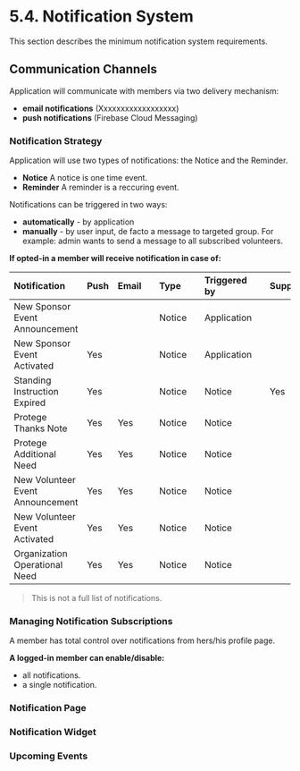 # 5.4. Notification System

This section describes the minimum notification system requirements.

## Communication Channels

Application will communicate with members via two delivery mechanism:

* **email notifications** \(Xxxxxxxxxxxxxxxxxx\)
* **push notifications** \(Firebase Cloud Messaging\)

### Notification Strategy

Application will use two types of notifications: the Notice and the Reminder.

* **Notice** A notice is one time event.
* **Reminder** A reminder is a reccuring event.

Notifications can be triggered in two ways:

* **automatically** - by application
* **manually** - by user input, de facto a message to targeted group. For example: admin wants to send a message to all subscribed volunteers.

**If opted-in a member will receive notification in case of:**

| Notification | Push | Email |  | Type |  | Triggered by |  | Supporter | Sponsor | Volunteer |
| :--- | :--- | :--- | :--- | :--- | :--- | :--- | :--- | :--- | :--- | :--- |
| New Sponsor Event Announcement |  |  |  | Notice |  | Application |  |  | Yes |  |
| New Sponsor Event Activated | Yes |  |  | Notice |  | Application |  |  | Yes |  |
| Standing Instruction Expired | Yes |  |  | Notice |  | Notice |  | Yes | Yes |  |
| Protege Thanks Note | Yes | Yes |  | Notice |  | Notice |  |  | Yes |  |
| Protege Additional Need | Yes | Yes |  | Notice |  | Notice |  |  | Yes |  |
| New Volunteer Event Announcement | Yes | Yes |  | Notice |  | Notice |  |  |  | Yes |
| New Volunteer Event Activated | Yes | Yes |  | Notice |  | Notice |  |  |  | Yes |
| Organization Operational Need | Yes | Yes |  | Notice |  | Notice |  |  |  | Yes |

> This is not a full list of notifications.

### Managing Notification Subscriptions

A member has total control over notifications from hers/his profile page.

**A logged-in member can enable/disable:**

* all notifications.
* a single notification.

### Notification Page

### Notification Widget

### Upcoming Events

